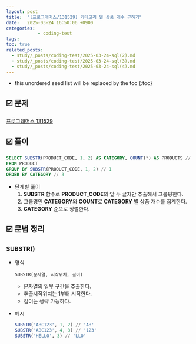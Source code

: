 ```yaml
---
layout: post
title:  "[프로그래머스/131529] 카테고리 별 상품 개수 구하기"
date:   2025-03-24 16:50:06 +0900
categories: 
            - coding-test
tags:        
toc: true
related_posts:
  - study/_posts/coding-test/2025-03-24-sql(2).md
  - study/_posts/coding-test/2025-03-24-sql(3).md
  - study/_posts/coding-test/2025-03-24-sql(4).md
---
```

* this unordered seed list will be replaced by the toc
{:toc}

## ☑️ 문제

[프로그래머스 131529](https://school.programmers.co.kr/learn/courses/30/lessons/131529)

## ☑️ 풀이

```sql
SELECT SUBSTR(PRODUCT_CODE, 1, 2) AS CATEGORY, COUNT(*) AS PRODUCTS // 2
FROM PRODUCT
GROUP BY SUBSTR(PRODUCT_CODE, 1, 2) // 1
ORDER BY CATEGORY // 3
```

- 단계별 풀이
    1. **SUBSTR** 함수로 **PRODUCT_CODE**의 앞 두 글자만 추출해서 그룹핑한다.
    2. 그룹명인 **CATEGORY**와 **COUNT**로 **CATEGORY** 별 상품 개수를 집계한다.
    3. **CATEGORY** 순으로 정렬한다.
    

## ☑️ 문법 정리

### SUBSTR()

- 형식
    
    ```
    SUBSTR(문자열, 시작위치, 길이)
    ```
    
    - 문자열의 일부 구간을 추출한다.
    - 추출시작위치는 1부터 시작한다.
    - 길이는 생략 가능하다.
- 예시
    
    ```sql
    SUBSTR('ABC123', 1, 2) // 'AB'
    SUBSTR('ABC123', 4, 3) // '123'
    SUBSTR('HELLO', 3) // 'LLO'
    ```